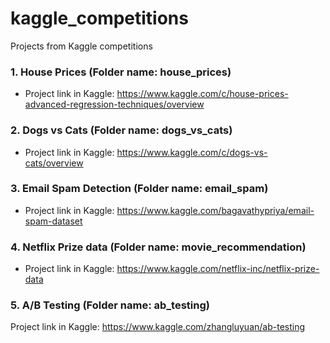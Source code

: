 # kaggle_competitions
Projects from Kaggle competitions

### 1. House Prices (Folder name: house_prices)
  - Project link in Kaggle: https://www.kaggle.com/c/house-prices-advanced-regression-techniques/overview

### 2. Dogs vs Cats (Folder name: dogs_vs_cats)
  - Project link in Kaggle: https://www.kaggle.com/c/dogs-vs-cats/overview

### 3. Email Spam Detection (Folder name: email_spam)
  - Project link in Kaggle: https://www.kaggle.com/bagavathypriya/email-spam-dataset

### 4. Netflix Prize data (Folder name: movie_recommendation)
  - Project link in Kaggle: https://www.kaggle.com/netflix-inc/netflix-prize-data

### 5. A/B Testing (Folder name: ab_testing)
  Project link in Kaggle: https://www.kaggle.com/zhangluyuan/ab-testing
